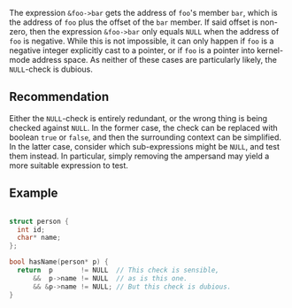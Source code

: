 The expression `&foo->bar` gets the address of `foo`'s member `bar`, which is the address of `foo` plus the offset of the `bar` member. If said offset is non-zero, then the expression `&foo->bar` only equals `NULL` when the address of `foo` is negative. While this is not impossible, it can only happen if `foo` is a negative integer explicitly cast to a pointer, or if `foo` is a pointer into kernel-mode address space. As neither of these cases are particularly likely, the `NULL`-check is dubious.


## Recommendation
Either the `NULL`-check is entirely redundant, or the wrong thing is being checked against `NULL`. In the former case, the check can be replaced with boolean `true` or `false`, and then the surrounding context can be simplified. In the latter case, consider which sub-expressions might be `NULL`, and test them instead. In particular, simply removing the ampersand may yield a more suitable expression to test.


## Example
```cpp

struct person {
  int id;
  char* name;
};

bool hasName(person* p) {
  return  p       != NULL  // This check is sensible,
      &&  p->name != NULL  // as is this one.
      && &p->name != NULL; // But this check is dubious.
}

```
